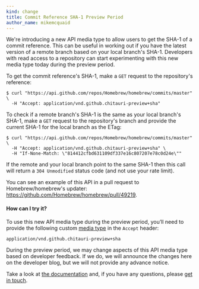 ```yaml
---
kind: change
title: Commit Reference SHA-1 Preview Period
author_name: mikemcquaid
---
```


We're introducing a new API media type to allow users to get the SHA-1 of a commit reference. This can be useful in working out if you have the latest version of a remote branch based on your local branch's SHA-1. Developers with read access to a repository can start experimenting with this new media type today during the preview period.

To get the commit reference's SHA-1, make a `GET` request to the repository's reference:

``` command-line
$ curl "https://api.github.com/repos/Homebrew/homebrew/commits/master" \
  -H "Accept: application/vnd.github.chitauri-preview+sha"
```

To check if a remote branch's SHA-1 is the same as your local branch's SHA-1, make a `GET` request to the repository's branch and provide the current SHA-1 for the local branch as the ETag:

``` command-line
$ curl "https://api.github.com/repos/Homebrew/homebrew/commits/master" \
  -H "Accept: application/vnd.github.chitauri-preview+sha" \
  -H "If-None-Match: \"814412cfbd631109df337e16c807207e78c0d24e\""
```

If the remote and your local branch point to the same SHA-1 then this call will return a `304 Unmodified` status code (and not use your rate limit).

You can see an example of this API in a pull request to Homebrew/homebrew's updater: https://github.com/Homebrew/homebrew/pull/49219.

#### How can I try it?

To use this new API media type during the preview period, you’ll need to provide the following custom [media type][media-types] in the `Accept` header:

```
application/vnd.github.chitauri-preview+sha
```

During the preview period, we may change aspects of this API media type based on developer feedback. If we do, we will announce the changes here on the developer blog, but we will not provide any advance notice.

Take a look at [the documentation][docs] and, if you have any questions, please [get in touch][contact].

[contact]: https://github.com/contact?form%5Bsubject%5D=Commit+Reference+SHA-1+Preview
[docs]: /v3/repos/commits/#get-the-sha-1-of-a-commit-reference
[media-types]: /v3/media/
